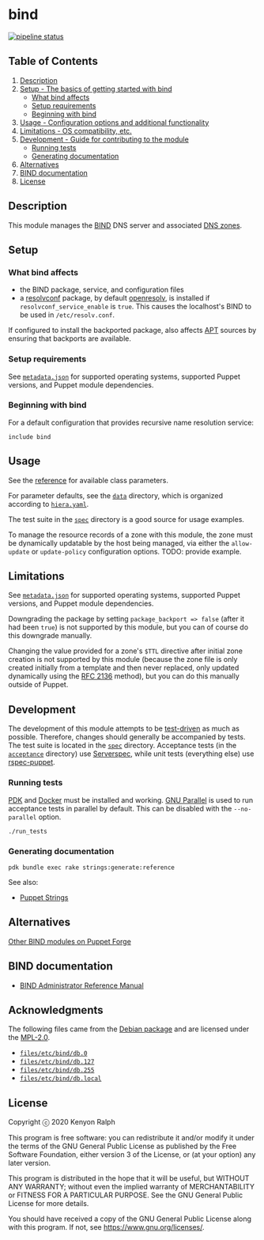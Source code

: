<!-- SPDX-License-Identifier: GPL-3.0-or-later -->

# bind

[![pipeline status](https://gitlab.com/kenyon/puppet-bind/badges/main/pipeline.svg)](https://gitlab.com/kenyon/puppet-bind/-/commits/main)

## Table of Contents

1. [Description](#description)
1. [Setup - The basics of getting started with bind](#setup)
   - [What bind affects](#what-bind-affects)
   - [Setup requirements](#setup-requirements)
   - [Beginning with bind](#beginning-with-bind)
1. [Usage - Configuration options and additional functionality](#usage)
1. [Limitations - OS compatibility, etc.](#limitations)
1. [Development - Guide for contributing to the module](#development)
   - [Running tests](#running-tests)
   - [Generating documentation](#generating-documentation)
1. [Alternatives](#alternatives)
1. [BIND documentation](#bind-documentation)
1. [License](#license)

## Description

This module manages the [BIND](https://www.isc.org/bind/) DNS server and associated [DNS
zones](https://en.wikipedia.org/wiki/DNS_zone).

## Setup

### What bind affects

- the BIND package, service, and configuration files
- a [resolvconf](https://en.wikipedia.org/wiki/Resolvconf) package, by default
  [openresolv](https://roy.marples.name/projects/openresolv/), is installed if
  `resolvconf_service_enable` is `true`. This causes the localhost's BIND to be used in
  `/etc/resolv.conf`.

If configured to install the backported package, also affects
[APT](https://tracker.debian.org/pkg/apt) sources by ensuring that backports are available.

### Setup requirements

See [`metadata.json`](metadata.json) for supported operating systems, supported Puppet versions,
and Puppet module dependencies.

### Beginning with bind

For a default configuration that provides recursive name resolution service:

```puppet
include bind
```

## Usage

See the [reference](REFERENCE.md) for available class parameters.

For parameter defaults, see the [`data`](data) directory, which is organized according to
[`hiera.yaml`](hiera.yaml).

The test suite in the [`spec`](spec) directory is a good source for usage examples.

To manage the resource records of a zone with this module, the zone must be dynamically updatable
by the host being managed, via either the `allow-update` or `update-policy` configuration
options. TODO: provide example.

## Limitations

See [`metadata.json`](metadata.json) for supported operating systems, supported Puppet versions,
and Puppet module dependencies.

Downgrading the package by setting `package_backport => false` (after it had been `true`) is not
supported by this module, but you can of course do this downgrade manually.

Changing the value provided for a zone's `$TTL` directive after initial zone creation is not
supported by this module (because the zone file is only created initially from a template and
then never replaced, only updated dynamically using the [RFC
2136](https://tools.ietf.org/html/rfc2136) method), but you can do this manually outside of
Puppet.

## Development

The development of this module attempts to be
[test-driven](https://en.wikipedia.org/wiki/Test-driven_development) as much as possible.
Therefore, changes should generally be accompanied by tests. The test suite is located in the
[`spec`](spec) directory. Acceptance tests (in the [`acceptance`](spec/acceptance) directory) use
[Serverspec](https://serverspec.org/), while unit tests (everything else) use
[rspec-puppet](https://rspec-puppet.com/).

### Running tests

[PDK](https://puppet.com/docs/puppet/latest/pdk_install.html) and
[Docker](https://docs.docker.com/engine/) must be installed and working.
[GNU Parallel](https://tracker.debian.org/pkg/parallel) is used to run acceptance tests in
parallel by default. This can be disabled with the `--no-parallel` option.

```console
./run_tests
```

### Generating documentation

```console
pdk bundle exec rake strings:generate:reference
```

See also:

- [Puppet Strings](https://puppet.com/docs/puppet/latest/puppet_strings.html)

## Alternatives

[Other BIND modules on Puppet Forge](https://forge.puppet.com/modules?q=bind)

## BIND documentation

- [BIND Administrator Reference Manual](https://bind9.readthedocs.io/)

## Acknowledgments

The following files came from the [Debian package](https://tracker.debian.org/pkg/bind9) and are
licensed under the [MPL-2.0](https://www.mozilla.org/en-US/MPL/2.0/).

- [`files/etc/bind/db.0`](files/etc/bind/db.0)
- [`files/etc/bind/db.127`](files/etc/bind/db.127)
- [`files/etc/bind/db.255`](files/etc/bind/db.255)
- [`files/etc/bind/db.local`](files/etc/bind/db.local)

## License

Copyright ⓒ 2020 Kenyon Ralph

This program is free software: you can redistribute it and/or modify
it under the terms of the GNU General Public License as published by
the Free Software Foundation, either version 3 of the License, or
(at your option) any later version.

This program is distributed in the hope that it will be useful,
but WITHOUT ANY WARRANTY; without even the implied warranty of
MERCHANTABILITY or FITNESS FOR A PARTICULAR PURPOSE. See the
GNU General Public License for more details.

You should have received a copy of the GNU General Public License
along with this program. If not, see <https://www.gnu.org/licenses/>.
